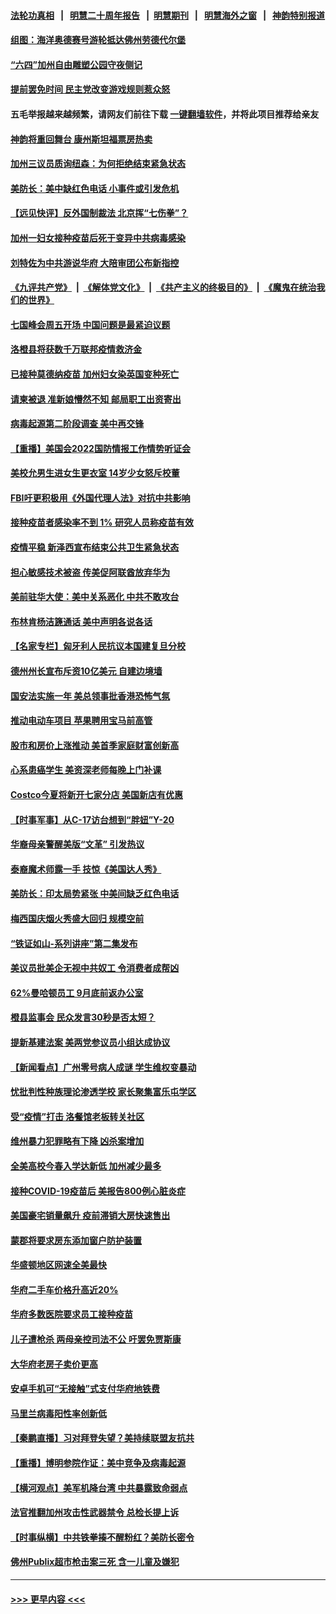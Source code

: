 #### [法轮功真相](https://github.com/gfw-breaker/truth/blob/master/README.md?t=0) &nbsp;&nbsp;|&nbsp;&nbsp; [明慧二十周年报告](https://github.com/gfw-breaker/mh-reports/blob/master/README.md?t=0) &nbsp;&nbsp;|&nbsp;&nbsp;[明慧期刊](https://github.com/gfw-breaker/mh-qikan) &nbsp;&nbsp;|&nbsp;&nbsp; [明慧海外之窗](https://github.com/gfw-breaker/mh-news/blob/master/README.md?t=0) &nbsp;&nbsp;|&nbsp;&nbsp; [神韵特别报道](https://github.com/gfw-breaker/mh-news/blob/master/shenyun.md?t=0)
#### [组图：海洋奥德赛号游轮抵达佛州劳德代尔堡](../pages/nsc412/n13015310.md?t=06121001) 
#### [“六四”加州自由雕塑公园守夜侧记](../pages/nsc412/n13011622.md?t=06121001) 
#### [提前罢免时间 民主党改变游戏规则惹众怒](../pages/nsc412/n13016585.md?t=06121001) 
#### 五毛举报越来越频繁，请网友们前往下载 [一键翻墙软件](https://github.com/gfw-breaker/ssr-accounts)，并将此项目推荐给亲友
#### [神韵将重回舞台 康州斯坦福票房热卖](../pages/nsc412/n13016034.md?t=06121001) 
#### [加州三议员质询纽森：为何拒绝结束紧急状态](../pages/nsc412/n13014153.md?t=06121001) 
#### [美防长：美中缺红色电话 小事件或引发危机](../pages/nsc412/n13016232.md?t=06121001) 
#### [【远见快评】反外国制裁法 北京挥“七伤拳”？](../pages/nsc412/n13016464.md?t=06121001) 
#### [加州一妇女接种疫苗后死于变异中共病毒感染](../pages/nsc412/n13016416.md?t=06121001) 
#### [刘特佐为中共游说华府 大陪审团公布新指控](../pages/nsc412/n13015936.md?t=06121001) 
#### [《九评共产党》](https://github.com/begood0513/9ping.md/blob/master/README.md) &nbsp;|&nbsp; [《解体党文化》](../../../../jtdwh.md/blob/master/README.md)  &nbsp;|&nbsp; [《共产主义的终极目的》](../../../../gczydzjmd.md/blob/master/README.md) &nbsp;|&nbsp; [《魔鬼在统治我们的世界》](../../../../mgztzwmdsj.md/blob/master/README.md) 
#### [七国峰会周五开场 中国问题是最紧迫议题](../pages/nsc412/n13016362.md?t=06121001) 
#### [洛橙县将获数千万联邦疫情救济金](../pages/nsc412/n13016435.md?t=06121001) 
#### [已接种莫德纳疫苗 加州妇女染英国变种死亡](../pages/nsc412/n13016400.md?t=06121001) 
#### [请柬被退 准新娘懵然不知 邮局职工出资寄出](../pages/nsc412/n13015564.md?t=06121001) 
#### [病毒起源第二阶段调查 美中再交锋](../pages/nsc412/n13016274.md?t=06121001) 
#### [【重播】美国会2022国防情报工作情势听证会](../pages/nsc412/n13015992.md?t=06121001) 
#### [美校允男生进女生更衣室 14岁少女怒斥校董](../pages/nsc412/n13016030.md?t=06121001) 
#### [FBI吁更积极用《外国代理人法》对抗中共影响](../pages/nsc412/n13014395.md?t=06121001) 
#### [接种疫苗者感染率不到 1% 研究人员称疫苗有效](../pages/nsc412/n13013712.md?t=06121001) 
#### [疫情平稳 新泽西宣布结束公共卫生紧急状态](../pages/nsc412/n13013846.md?t=06121001) 
#### [担心敏感技术被盗 传美促阿联酋放弃华为](../pages/nsc412/n13016162.md?t=06121001) 
#### [美前驻华大使：美中关系恶化 中共不敢攻台](../pages/nsc412/n13015946.md?t=06121001) 
#### [布林肯杨洁篪通话 美中声明各说各话](../pages/nsc412/n13016055.md?t=06121001) 
#### [【名家专栏】匈牙利人民抗议本国建复旦分校](../pages/nsc412/n13015605.md?t=06121001) 
#### [德州州长宣布斥资10亿美元 自建边境墙](../pages/nsc412/n13015755.md?t=06121001) 
#### [国安法实施一年 美总领事批香港恐怖气氛](../pages/nsc412/n13015917.md?t=06121001) 
#### [推动电动车项目 苹果聘用宝马前高管](../pages/nsc412/n13015563.md?t=06121001) 
#### [股市和房价上涨推动 美首季家庭财富创新高](../pages/nsc412/n13015534.md?t=06121001) 
#### [心系患癌学生 美资深老师每晚上门补课](../pages/nsc412/n13014839.md?t=06121001) 
#### [Costco今夏将新开七家分店 美国新店有优惠](../pages/nsc412/n13015472.md?t=06121001) 
#### [【时事军事】从C-17访台想到“胖妞”Y-20](../pages/nsc412/n13015780.md?t=06121001) 
#### [华裔母亲警醒美版“文革” 引发热议](../pages/nsc412/n13015358.md?t=06121001) 
#### [泰裔魔术师露一手 技惊《美国达人秀》](../pages/nsc412/n13015006.md?t=06121001) 
#### [美防长：印太局势紧张 中美间缺乏红色电话](../pages/nsc412/n13014618.md?t=06121001) 
#### [梅西国庆烟火秀盛大回归 规模空前](../pages/nsc412/n13014554.md?t=06121001) 
#### [“铁证如山-系列讲座”第二集发布](../pages/nsc412/n13014549.md?t=06121001) 
#### [美议员批美企无视中共奴工 令消费者成帮凶](../pages/nsc412/n13014534.md?t=06121001) 
#### [62%曼哈顿员工 9月底前返办公室](../pages/nsc412/n13014442.md?t=06121001) 
#### [橙县监事会 民众发言30秒是否太短？](../pages/nsc412/n13014597.md?t=06121001) 
#### [提新基建法案 美两党参议员小组达成协议](../pages/nsc412/n13014477.md?t=06121001) 
#### [【新闻看点】广州零号病人成谜 学生维权变暴动](../pages/nsc412/n13013890.md?t=06121001) 
#### [忧批判性种族理论渗透学校 家长聚集富乐屯学区](../pages/nsc412/n13014245.md?t=06121001) 
#### [受“疫情”打击 洛餐馆老板转关社区](../pages/nsc412/n13014204.md?t=06121001) 
#### [维州暴力犯罪略有下降 凶杀案增加](../pages/nsc412/n13014184.md?t=06121001) 
#### [全美高校今春入学达新低 加州减少最多](../pages/nsc412/n13014172.md?t=06121001) 
#### [接种COVID-19疫苗后 美报告800例心脏炎症](../pages/nsc412/n13013900.md?t=06121001) 
#### [美国豪宅销量飙升 疫前滞销大房快速售出](../pages/nsc412/n13014168.md?t=06121001) 
#### [蒙郡将要求房东添加窗户防护装置](../pages/nsc412/n13014175.md?t=06121001) 
#### [华盛顿地区网速全美最快](../pages/nsc412/n13014163.md?t=06121001) 
#### [华府二手车价格升高近20%](../pages/nsc412/n13014157.md?t=06121001) 
#### [华府多数医院要求员工接种疫苗](../pages/nsc412/n13014136.md?t=06121001) 
#### [儿子遭枪杀 两母亲控司法不公 吁罢免贾斯康](../pages/nsc412/n13014096.md?t=06121001) 
#### [大华府老房子卖价更高](../pages/nsc412/n13014118.md?t=06121001) 
#### [安卓手机可“无接触”式支付华府地铁费](../pages/nsc412/n13014108.md?t=06121001) 
#### [马里兰病毒阳性率创新低](../pages/nsc412/n13014066.md?t=06121001) 
#### [【秦鹏直播】习对拜登失望？美持续联盟友抗共](../pages/nsc412/n13013956.md?t=06121001) 
#### [【重播】博明参院作证：美中竞争及病毒起源](../pages/nsc412/n13013738.md?t=06121001) 
#### [【横河观点】美军机降台湾 中共暴露致命弱点](../pages/nsc412/n13013976.md?t=06121001) 
#### [法官推翻加州攻击性武器禁令 总检长提上诉](../pages/nsc412/n13013760.md?t=06121001) 
#### [【时事纵横】中共铁拳揍不醒粉红？美防长密令](../pages/nsc412/n13013909.md?t=06121001) 
#### [佛州Publix超市枪击案三死 含一儿童及嫌犯](../pages/nsc412/n13013886.md?t=06121001) 

----
#### [ >>> 更早内容 <<< ](../indexes/nsc412-earlier.md)
